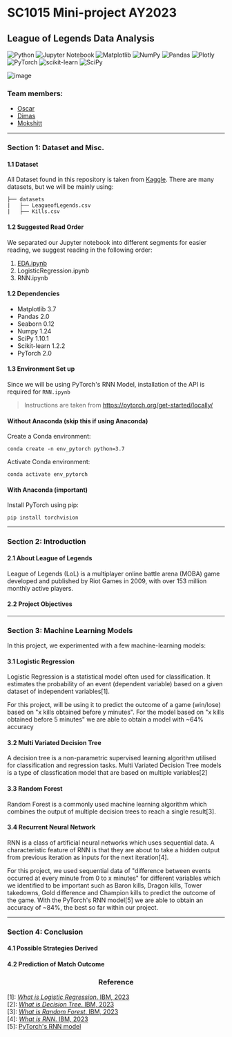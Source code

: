 # SC1015 Mini-project AY2023

## League of Legends Data Analysis
![Python](https://img.shields.io/badge/python-3670A0?style=for-the-badge&logo=python&logoColor=ffdd54) ![Jupyter Notebook](https://img.shields.io/badge/jupyter-%23FA0F00.svg?style=for-the-badge&logo=jupyter&logoColor=white) ![Matplotlib](https://img.shields.io/badge/Matplotlib-%23ffffff.svg?style=for-the-badge&logo=Matplotlib&logoColor=black) ![NumPy](https://img.shields.io/badge/numpy-%23013243.svg?style=for-the-badge&logo=numpy&logoColor=white) ![Pandas](https://img.shields.io/badge/pandas-%23150458.svg?style=for-the-badge&logo=pandas&logoColor=white) ![Plotly](https://img.shields.io/badge/Plotly-%233F4F75.svg?style=for-the-badge&logo=plotly&logoColor=white) ![PyTorch](https://img.shields.io/badge/PyTorch-%23EE4C2C.svg?style=for-the-badge&logo=PyTorch&logoColor=white) ![scikit-learn](https://img.shields.io/badge/scikit--learn-%23F7931E.svg?style=for-the-badge&logo=scikit-learn&logoColor=white) ![SciPy](https://img.shields.io/badge/SciPy-%230C55A5.svg?style=for-the-badge&logo=scipy&logoColor=%white)

![image](https://drive.google.com/uc?export=view&id=1xdctuhzj4g0pXHeGj9CBHC-WMw6ghyfM)

### Team members:
- [Oscar](https://github.com/oscarqjh)
- [Dimas](https://github.com/desolaterobot)
- [Mokshitt](https://github.com/mokshittjain)

---
### Section 1: Dataset and Misc.
#### 1.1 Dataset
All Dataset found in this repository is taken from [Kaggle](https://www.kaggle.com/datasets/chuckephron/leagueoflegends?select=LeagueofLegends.csv). There are many datasets, but we will be mainly using:  
```
├── datasets   
|   ├── LeagueofLegends.csv   
|   ├── Kills.csv   
```
#### 1.2 Suggested Read Order
We separated our Jupyter notebook into different segments for easier reading, we suggest reading in the following order:
1. [EDA.ipynb](https://github.com/oscarqjh/SC1015Project/blob/0b55f502c17cbfdaa5d3ea92ee0da99eaec1972f/EDA.ipynb)
2. LogisticRegression.ipynb
3. RNN.ipynb

#### 1.2 Dependencies
- Matplotlib 3.7
- Pandas 2.0 
- Seaborn 0.12
- Numpy 1.24
- SciPy 1.10.1
- Scikit-learn 1.2.2
- PyTorch 2.0

#### 1.3 Environment Set up
Since we will be using PyTorch's RNN Model, installation of the API is required for `RNN.ipynb`
> Instructions are taken from https://pytorch.org/get-started/locally/

#### Without Anaconda (skip this if using Anaconda)
Create a Conda environment:
```
conda create -n env_pytorch python=3.7
```
Activate Conda environment:
```
conda activate env_pytorch
```
#### With Anaconda (important)
Install PyTorch using pip:
```
pip install torchvision
```

---
### Section 2: Introduction   
#### 2.1 About League of Legends   
League of Legends (LoL) is a multiplayer online battle arena (MOBA) game developed and published by Riot Games in 2009, with over 153 million monthly active players. 

#### 2.2 Project Objectives   


---
### Section 3: Machine Learning Models
In this project, we experimented with a few machine-learning models:   

#### 3.1 Logistic Regression    
Logistic Regression is a statistical model often used for classification. It estimates the probability of an event (dependent variable) based on a given dataset of independent variables[1].   

For this project, will be using it to predict the outcome of a game (win/lose) based on "x kills obtained before y minutes". For the model based on "x kills obtained before 5 minutes" we are able to obtain a model with ~64% accuracy

#### 3.2 Multi Variated Decision Tree   
A decision tree is a non-parametric supervised learning algorithm utilised for classification and regression tasks. Multi Variated Decision Tree models is a type of classfication model that are based on multiple variables[2]

#### 3.3 Random Forest    
Random Forest is a commonly used machine learning algorithm which combines the output of multiple decision trees to reach a single result[3].

#### 3.4 Recurrent Neural Network   
RNN is a class of artificial neural networks which uses sequential data. A characteristic feature of RNN is that they are about to take a hidden output from previous iteration as inputs for the next iteration[4]. 

For this project, we used sequential data of "difference between events occurred at every minute from 0 to x minutes" for different variables which we identified to be important such as Baron kills, Dragon kills, Tower takedowns, Gold difference and Champion kills to predict the outcome of the game. With the PyTorch's RNN model[5] we are able to obtain an accuracy of ~84%, the best so far within our project.

---
### Section 4: Conclusion   
#### 4.1 Possible Strategies Derived   

#### 4.2 Prediction of Match Outcome   


<h3 align="center">Reference</h3>

[1]: [*What is Logistic Regression*. IBM, 2023](https://www.ibm.com/topics/logistic-regression#:~:text=Resources-,What%20is%20logistic%20regression%3F,given%20dataset%20of%20independent%20variables.)    
[2]: [*What is Decision Tree*. IBM, 2023](https://www.ibm.com/topics/decision-trees)   
[3]: [*What is Random Forest*. IBM, 2023](https://www.ibm.com/topics/random-forest#:~:text=Random%20forest%20is%20a%20commonly,both%20classification%20and%20regression%20problems.)      
[4]: [*What is RNN*. IBM, 2023](https://www.ibm.com/topics/recurrent-neural-networks)    
[5]: [PyTorch's RNN model](https://blog.floydhub.com/a-beginners-guide-on-recurrent-neural-networks-with-pytorch/)    


